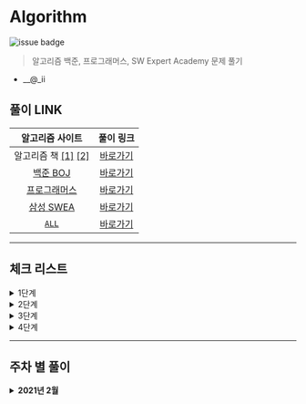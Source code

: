 # Algorithm

![issue badge](https://img.shields.io/badge/Python-3.7.6-blue) 

> 알고리즘 백준, 프로그래머스, SW Expert Academy 문제 풀기

- __@_ii

## 풀이 LINK
|알고리즘 사이트|풀이 링크|
|:---:|:---:|
|알고리즘 책 [[1]](https://book.naver.com/bookdb/book_detail.nhn?bid=16406247) [[2]](https://book.naver.com/bookdb/book_detail.nhn?bid=16439154)|[바로가기](https://github.com/seu0313/Algorithm/tree/master/Test)|
|[백준 BOJ](https://www.acmicpc.net)|[바로가기](https://github.com/seu0313/Algorithm/tree/master/BOJ)|
|[프로그래머스](https://programmers.co.kr/learn/challenges)|[바로가기](https://github.com/seu0313/Algorithm/tree/master/Programmers)|
|[삼성 SWEA](https://swexpertacademy.com/main/main.do)|[바로가기](https://github.com/seu0313/Algorithm/tree/master/SWEA)|
|[`ALL`]()|[바로가기](https://github.com/seu0313/Algorithm/tree/master/ALL)|

<hr/>

## 체크 리스트

<details>
    <summary>1단계</summary>

- [ ] [배열 (Array)](https://github.com/seu0313/Algorithm/tree/master/ALL/check/Level_1/Array.py)

- [ ] [연결 리스트 (Linked List)](https://github.com/seu0313/Algorithm/tree/master/ALL/check/)

- [ ] [스택, 큐, 덱 (Stack / Queue / Deque)](https://github.com/seu0313/Algorithm/tree/master/ALL/check/)

- [ ] [BFS / DFS](https://github.com/seu0313/Algorithm/tree/master/ALL/check/)

- [ ] [재귀 (Recursive)](https://github.com/seu0313/Algorithm/tree/master/ALL/check/)

- [ ] [백트래킹 (Backtracking)](https://github.com/seu0313/Algorithm/tree/master/ALL/check/)

- [ ] [시뮬레이션 (Simulation)](https://github.com/seu0313/Algorithm/tree/master/ALL/check/)

- [ ] [동적 계획법 (Dynamic Programming: DP)](https://github.com/seu0313/Algorithm/tree/master/ALL/check/)

- [ ] [그리디 (Greedy)](https://github.com/seu0313/Algorithm/tree/master/ALL/check/)

</details>

<details>
    <summary>2단계</summary>

- [ ] [다익스트라](https://github.com/seu0313/Algorithm/tree/master/ALL/check/)

- [ ] [이분 탐색](https://github.com/seu0313/Algorithm/tree/master/ALL/check/)

- [ ] [Parametric Search](https://github.com/seu0313/Algorithm/tree/master/ALL/check/)

- [ ] [이진 검색 트리](https://github.com/seu0313/Algorithm/tree/master/ALL/check/)

- [ ] [해시 (Hash)](https://github.com/seu0313/Algorithm/tree/master/ALL/check/)

- [ ] [0-1 BFS](https://github.com/seu0313/Algorithm/tree/master/ALL/check/)

- [ ] [Prefix Sum](https://github.com/seu0313/Algorithm/tree/master/ALL/check/)

- [ ] [힙 (Heap)](https://github.com/seu0313/Algorithm/tree/master/ALL/check/)

- [ ] [투 포인트](https://github.com/seu0313/Algorithm/tree/master/ALL/check/)

- [ ] [기초 수학](https://github.com/seu0313/Algorithm/tree/master/ALL/check/)

- [ ] [트라이](https://github.com/seu0313/Algorithm/tree/master/ALL/check/)

- [ ] [위상 정렬](https://github.com/seu0313/Algorithm/tree/master/ALL/check/)

- [ ] [플로이드](https://github.com/seu0313/Algorithm/tree/master/ALL/check/)

- [ ] [Meet in the Middle](https://github.com/seu0313/Algorithm/tree/master/ALL/check/)

- [ ] [최소 신장 트리](https://github.com/seu0313/Algorithm/tree/master/ALL/check/)

- [ ] [Union Find](https://github.com/seu0313/Algorithm/tree/master/ALL/check/)

- [ ] [Tree DP](https://github.com/seu0313/Algorithm/tree/master/ALL/check/)

</details>

<details>
    <summary>3단계</summary>

- [ ] [LCA](https://github.com/seu0313/Algorithm/tree/master/ALL/check/)

- [ ] [단절점, 단절선](https://github.com/seu0313/Algorithm/tree/master/ALL/check/)

- [ ] [Bitmask DP](https://github.com/seu0313/Algorithm/tree/master/ALL/check/)

- [ ] [KMP](https://github.com/seu0313/Algorithm/tree/master/ALL/check/)

- [ ] [기초 기하](https://github.com/seu0313/Algorithm/tree/master/ALL/check/)

- [ ] [Monotone Stack](https://github.com/seu0313/Algorithm/tree/master/ALL/check/)

- [ ] [이분 매칭](https://github.com/seu0313/Algorithm/tree/master/ALL/check/)

- [ ] [SCC](https://github.com/seu0313/Algorithm/tree/master/ALL/check/)

- [ ] [2-SAT](https://github.com/seu0313/Algorithm/tree/master/ALL/check/)

- [ ] [벨만 포드](https://github.com/seu0313/Algorithm/tree/master/ALL/check/)

</details>

<details>
    <summary>4단계</summary>

- [ ] [라빈 카프](https://github.com/seu0313/Algorithm/tree/master/ALL/check/)

- [ ] [정수론](https://github.com/seu0313/Algorithm/tree/master/ALL/check/)

- [ ] [Segment Tree](https://github.com/seu0313/Algorithm/tree/master/ALL/check/)

- [ ] [DP 최적화](https://github.com/seu0313/Algorithm/tree/master/ALL/check/)

- [ ] [아호 코라식](https://github.com/seu0313/Algorithm/tree/master/ALL/check/)

- [ ] [HLD](https://github.com/seu0313/Algorithm/tree/master/ALL/check/)

- [ ] [Centroid](https://github.com/seu0313/Algorithm/tree/master/ALL/check/)

- [ ] [Sqrt Decomposition](https://github.com/seu0313/Algorithm/tree/master/ALL/check/)

- [ ] [Hungarian](https://github.com/seu0313/Algorithm/tree/master/ALL/check/)

- [ ] [...](https://github.com/seu0313/Algorithm/tree/master/ALL/check/)

</details>

<hr/>

## 주차 별 풀이
<details>
    <summary><b>2021년 2월</b></summary>

### 1주차
* []()
* []()
* []()
* []()


<hr/>

`양식`
### 주차
* []()
* []()
* []()
* []()

</details>

